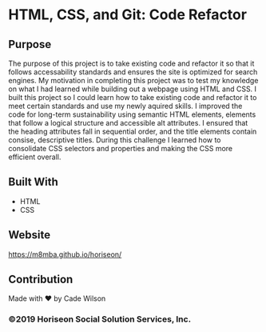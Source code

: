 # HTML, CSS, and Git: Code Refactor

## Purpose

The purpose of this project is to take existing code and refactor it so that it follows accessability standards and ensures the site is optimized for search engines. My motivation in completing this project was to test my knowledge on what I had learned while building out a webpage using HTML and CSS. I built this project so I could learn how to take existing code and refactor it to meet certain standards and use my newly aquired skills. I improved the code for long-term sustainability using semantic HTML elements, elements that follow a logical structure and accessible alt attributes. I ensured that the heading attributes fall in sequential order, and the title elements contain consise, descriptive titles. During this challenge I learned how to consolidate CSS selectors and properties and making the CSS more efficient overall. 

## Built With
* HTML
* CSS

## Website
https://m8mba.github.io/horiseon/

## Contribution
Made with ❤️ by Cade Wilson

### ©️2019 Horiseon Social Solution Services, Inc.